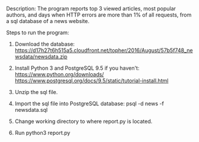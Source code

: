 Description:
The program reports top 3 viewed articles, most popular authors, 
and days when HTTP errors are more than 1% of all requests, from 
a sql database of a news website.


Steps to run the program:

1. Download the database:
     https://d17h27t6h515a5.cloudfront.net/topher/2016/August/57b5f748_newsdata/newsdata.zip

2. Install Python 3 and PostgreSQL 9.5 if you haven't:
     https://www.python.org/downloads/
     https://www.postgresql.org/docs/9.5/static/tutorial-install.html

3. Unzip the sql file.

4. Import the sql file into PostgreSQL database:
     psql -d news -f newsdata.sql

4. Change working directory to where report.py is located.

5. Run python3 report.py

